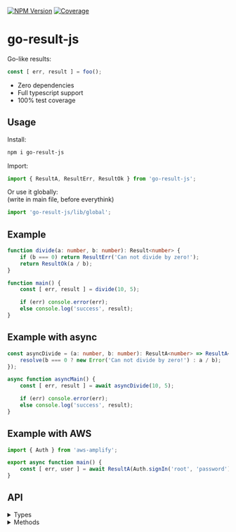 [![NPM Version](https://badge.fury.io/js/go-result-js.svg?style=flat)](https://www.npmjs.com/package/go-result-js)
[![Coverage](https://img.shields.io/codecov/c/github/Morglod/go-result-js.svg)](https://codecov.io/gh/Morglod/go-result-js)

# go-result-js

Go-like results:

```js
const [ err, result ] = foo();
```

* Zero dependencies
* Full typescript support
* 100% test coverage

## Usage

Install:

```sh
npm i go-result-js
```

Import:

```ts
import { ResultA, ResultErr, ResultOk } from 'go-result-js';
```

Or use it globally:  
(write in main file, before everythink)
```ts
import 'go-result-js/lib/global';
```

## Example

```ts
function divide(a: number, b: number): Result<number> {
    if (b === 0) return ResultErr('Can not divide by zero!');
    return ResultOk(a / b);
}

function main() {
    const [ err, result ] = divide(10, 5);

    if (err) console.error(err);
    else console.log('success', result);
}
```

## Example with async

```ts
const asyncDivide = (a: number, b: number): ResultA<number> => ResultA<number>(resolve => {
    resolve(b === 0 ? new Error('Can not divide by zero!') : a / b);
});

async function asyncMain() {
    const [ err, result ] = await asyncDivide(10, 5);

    if (err) console.error(err);
    else console.log('success', result);
}
```

## Example with AWS

```ts
import { Auth } from 'aws-amplify';

export async function main() {
    const [ err, user ] = await ResultA(Auth.signIn('root', 'password'));
}
```

## API

<details>
<summary>Types</summary>

```ts
export type ResultErr<ErrorT extends Error = Error> = ErrorT|true|undefined;
export type Result<T, ErrorT extends Error = Error> = [ ResultErr<ErrorT>, T|undefined ];
export type ResultA<T, ErrorT extends Error = Error> = Promise<Result<T, ErrorT>>;
```

</details>

<details>
<summary>Methods</summary>

```ts
function registerGlobally(global?: any): Result<boolean>
```

Assign all methods to `global` object.  
`go-result-js/lib/global` calls it.

```ts
function ResultOk<T>(value: T): Result<T>
```

Returns `value` with undefined error.

```ts
function ResultErr<ErrorT extends Error, T=any>(err: ErrorT|true|string = true): Result<T, ErrorT>
```

Returns `error` with undefined value.

```ts
function ResultA<T, ErrorT extends Error>(
    x: Promise<T> | ((
        resolve: (value: undefined|T|Error) => void,
        reject: (err?: ErrorT) => void
    ) => void)
): ResultA<T, ErrorT>
```

Takes `Promise's callbacks` or `Promise`, catch it's error and resolve as `Promise<Result>`.

</details>
